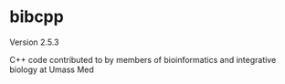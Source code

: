 bibcpp
======
Version 2.5.3

C++ code contributed to by members of bioinformatics and integrative biology at Umass Med
